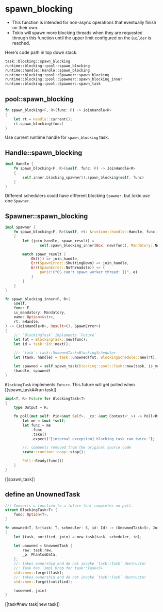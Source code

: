 # spawn_blocking

* This function is intended for non-async operations that eventually finish on
  their own.
* Tokio will spawn more blocking threads when they are requested through this
  function until the upper limit configured on the `Builder` is reached.

Here's code path in top down stack:

```txt
task::blocking::spawn_blocking
runtime::blocking::pool::spawn_blocking
runtime::handle::Handle::spawn_blocking
runtime::blocking::pool::Spawner::spawn_blocking
runtime::blocking::pool::Spawner::spawn_blocking_inner
runtime::blocking::pool::Spawner::spawn_task
```

## pool::spawn_blocking

```rust
fn spawn_blocking<F, R>(func: F) -> JoinHandle<R>
{
    let rt = Handle::current();
    rt.spawn_blocking(func)
}
```

Use current runtime handle for `spawn_blocking` task.

## Handle::spawn_blocking

```rust
impl Handle {
    fn spawn_blocking<F, R>(&self, func: F) -> JoinHandle<R>
    {
        self.inner.blocking_spawner().spawn_blocking(self, func)
    }
}
```

Different schedulers could have different blocking `Spawner`, but tokio
use one `Spawner`.

## Spawner::spawn_blocking

```rust
impl Spawner {
    fn spawn_blocking<F, R>(&self, rt: &runtime::handle::Handle, func: F) -> JoinHandle<R>
    {
        let (join_handle, spawn_result) =
                self.spawn_blocking_inner(Box::new(func), Mandatory::NonMandatory, None, rt)

        match spawn_result {
            Ok(()) => join_handle,
            Err(SpawnError::ShuttingDown) => join_handle,
            Err(SpawnError::NoThreads(e)) => {
                panic!("OS can't spawn worker thread: {}", e)
            }
        }
    }
}

fn spawn_blocking_inner<F, R>(
    &self,
    func: F,
    is_mandatory: Mandatory,
    name: Option<&str>,
    rt: &Handle,
) -> (JoinHandle<R>, Result<(), SpawnError>)
{
    //: `BlockingTask` implements `Future`
    let fut = BlockingTask::new(func);
    let id = task::Id::next();

    //: `task`: task::UnownedTask<BlockingSchedule>
    let (task, handle) = task::unowned(fut, BlockingSchedule::new(rt), id);

    let spawned = self.spawn_task(blocking::pool::Task::new(task, is_mandatory), rt);
    (handle, spawned)
}
```

`BlockingTask` implements `Future`. This future will get polled when [[spawn_task##run task]].

```rust
impl<T, R> Future for BlockingTask<T>
{
    type Output = R;

    fn poll(mut self: Pin<&mut Self>, _cx: &mut Context<'_>) -> Poll<R> {
        let me = &mut *self;
        let func = me
            .func
            .take()
            .expect("[internal exception] blocking task ran twice.");

        //: comments removed from the original source code
        crate::runtime::coop::stop();

        Poll::Ready(func())
    }
}
```

[[spawn_task]]

## define an UnownedTask

```rust
/// Converts a function to a future that completes on poll.
struct BlockingTask<T> {
    func: Option<T>,
}

fn unowned<T, S>(task: T, scheduler: S, id: Id) -> (UnownedTask<S>, JoinHandle<T::Output>)
{
    let (task, notified, join) = new_task(task, scheduler, id);

    let unowned = UnownedTask {
        raw: task.raw,
        _p: PhantomData,
    };
    //: takes ownership and do not invoke `task::Task` destructor
    //: Task has `impl Drop for task::Task<S>`
    std::mem::forget(task);
    //: takes ownership and do not invoke `task::Task` destructor
    std::mem::forget(notified);

    (unowned, join)
}
```

[[task#new task|new task]]

